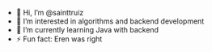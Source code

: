 - 👋 Hi, I’m @sainttruiz
- 👀 I’m interested in algorithms and backend development
- 🌱 I’m currently learning Java with backend
- ⚡ Fun fact: Eren was right

<!---
sainttruiz/sainttruiz is a ✨ special ✨ repository because its `README.md` (this file) appears on your GitHub profile.
You can click the Preview link to take a look at your changes.
--->
